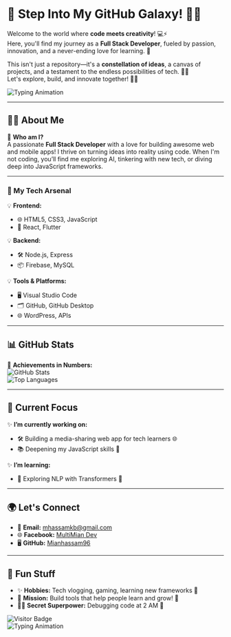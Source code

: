 # 🌟 Step Into My GitHub Galaxy! 🚀✨  

Welcome to the world where **code meets creativity**! 💻⚡  
Here, you'll find my journey as a **Full Stack Developer**, fueled by passion, innovation, and a never-ending love for learning. 🌈  

This isn't just a repository—it's a **constellation of ideas**, a canvas of projects, and a testament to the endless possibilities of tech. 🌌🌠  
Let's explore, build, and innovate together! 🤝🚀  


![Typing Animation](https://readme-typing-svg.herokuapp.com/?lines=Hi,+I'm+Mianhassam96!;Full+Stack+Developer+🚀;Tech+Enthusiast+💻;Lifelong+Learner+📚;Let's+Code+Something+Awesome!&center=true&width=1000&height=50&font=Fira+Code)

---

## 👨‍💻 About Me  
🎯 **Who am I?**  
A passionate **Full Stack Developer** with a love for building awesome web and mobile apps! I thrive on turning ideas into reality using code. When I'm not coding, you’ll find me exploring AI, tinkering with new tech, or diving deep into JavaScript frameworks.  

---

### 🚀 My Tech Arsenal  
💡 **Frontend:**  
- 🌐 HTML5, CSS3, JavaScript  
- 🎨 React, Flutter  

💡 **Backend:**  
- 🛠️ Node.js, Express  
- 📦 Firebase, MySQL  

💡 **Tools & Platforms:**  
- 🖥️ Visual Studio Code  
- 🗂️ GitHub, GitHub Desktop  
- 🌐 WordPress, APIs  

---

## 📊 GitHub Stats  
🌟 **Achievements in Numbers:**  
![GitHub Stats](https://github-readme-stats.vercel.app/api?username=Mianhassam96&show_icons=true&theme=tokyonight)  
![Top Languages](https://github-readme-stats.vercel.app/api/top-langs/?username=Mianhassam96&layout=compact&theme=tokyonight)

---

## 🎯 Current Focus  
✨ **I’m currently working on:**  
- 🛠️ Building a media-sharing web app for tech learners 🌐  
- 📚 Deepening my JavaScript skills 📖  

✨ **I’m learning:**  
- 🤖 Exploring NLP with Transformers 🌟  

---

## 🌍 Let's Connect  
- 📧 **Email:** [mhassamkb@gmail.com](mailto:mhassamkb@gmail.com)  
- 🌐 **Facebook:** [MultiMian Dev](https://facebook.com/MultiMianDev)  
- 🖥️ **GitHub:** [Mianhassam96](https://github.com/Mianhassam96)  

---

## 🎉 Fun Stuff  
- ✨ **Hobbies:** Tech vlogging, gaming, learning new frameworks 🌟  
- 🎯 **Mission:** Build tools that help people learn and grow! 💪  
- 🐱‍💻 **Secret Superpower:** Debugging code at 2 AM 🌌  

![Visitor Badge](https://visitor-badge.laobi.icu/badge?page_id=Mianhassam96)  
![Typing Animation](https://readme-typing-svg.herokuapp.com/?lines=Thank+you+for+visiting!;Keep+Learning+and+Building!+💻✨&center=true&width=800&height=45&font=Fira+Code)
